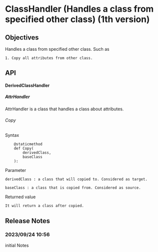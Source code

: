 # ClassHandler (Handles a class from specified other class) (1th version)
## Objectives
Handles a class from specified other class. Such as 

    1. Copy all attributes from other class.
## API
#### DerivedClassHandler
##### AttrHandler
AttrHandler is a class that handles a class about attributes.
###### Copy
Syntax 

        @staticmethod
        def Copy(
            derivedClass,
            baseClass
        ):

Parameter 

    derivedClass : a class that will copied to. Considered as target.

    baseClass : a class that is copied from. Considered as source.

Returned value

    It will return a class after copied.
    
## Release Notes
### 2023/09/24 10:56
initial Notes

        
